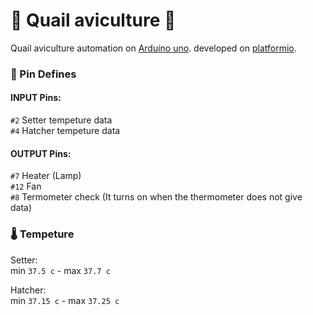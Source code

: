 # 🥚 Quail aviculture 🐣
Quail aviculture automation on [Arduino uno](https://docs.arduino.cc/hardware/uno-rev3). developed on [platformio](https://platformio.org/).

### 📌 Pin Defines
#### INPUT Pins:  
`#2` Setter tempeture data  
`#4` Hatcher tempeture data

#### OUTPUT Pins:
`#7` Heater (Lamp)  
`#12` Fan  
`#8` Termometer check (It turns on when the thermometer does not give data)

### 🌡️ Tempeture
Setter:  
min `37.5 c` - max `37.7 c`

Hatcher:  
min `37.15 c` - max `37.25 c`
